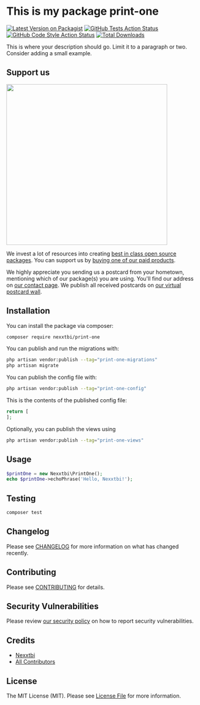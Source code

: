 # This is my package print-one

[![Latest Version on Packagist](https://img.shields.io/packagist/v/nexxtbi/print-one.svg?style=flat-square)](https://packagist.org/packages/nexxtbi/print-one)
[![GitHub Tests Action Status](https://img.shields.io/github/workflow/status/nexxtbi/print-one/run-tests?label=tests)](https://github.com/nexxtbi/print-one/actions?query=workflow%3Arun-tests+branch%3Amain)
[![GitHub Code Style Action Status](https://img.shields.io/github/workflow/status/nexxtbi/print-one/Fix%20PHP%20code%20style%20issues?label=code%20style)](https://github.com/nexxtbi/print-one/actions?query=workflow%3A"Fix+PHP+code+style+issues"+branch%3Amain)
[![Total Downloads](https://img.shields.io/packagist/dt/nexxtbi/print-one.svg?style=flat-square)](https://packagist.org/packages/nexxtbi/print-one)

This is where your description should go. Limit it to a paragraph or two. Consider adding a small example.

## Support us

[<img src="https://github-ads.s3.eu-central-1.amazonaws.com/print-one.jpg?t=1" width="419px" />](https://spatie.be/github-ad-click/print-one)

We invest a lot of resources into creating [best in class open source packages](https://spatie.be/open-source). You can support us by [buying one of our paid products](https://spatie.be/open-source/support-us).

We highly appreciate you sending us a postcard from your hometown, mentioning which of our package(s) you are using. You'll find our address on [our contact page](https://spatie.be/about-us). We publish all received postcards on [our virtual postcard wall](https://spatie.be/open-source/postcards).

## Installation

You can install the package via composer:

```bash
composer require nexxtbi/print-one
```

You can publish and run the migrations with:

```bash
php artisan vendor:publish --tag="print-one-migrations"
php artisan migrate
```

You can publish the config file with:

```bash
php artisan vendor:publish --tag="print-one-config"
```

This is the contents of the published config file:

```php
return [
];
```

Optionally, you can publish the views using

```bash
php artisan vendor:publish --tag="print-one-views"
```

## Usage

```php
$printOne = new Nexxtbi\PrintOne();
echo $printOne->echoPhrase('Hello, Nexxtbi!');
```

## Testing

```bash
composer test
```

## Changelog

Please see [CHANGELOG](CHANGELOG.md) for more information on what has changed recently.

## Contributing

Please see [CONTRIBUTING](CONTRIBUTING.md) for details.

## Security Vulnerabilities

Please review [our security policy](../../security/policy) on how to report security vulnerabilities.

## Credits

- [Nexxtbi](https://github.com/Nexxtbi)
- [All Contributors](../../contributors)

## License

The MIT License (MIT). Please see [License File](LICENSE.md) for more information.
